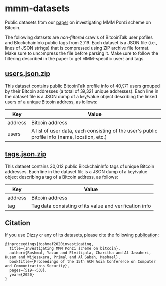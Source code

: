 # mmm-datasets

Public datasets from our [paper](https://arxiv.org/abs/1910.12244) on investigating MMM Ponzi scheme on Bitcoin.

The following datasets are *non-filtered* crawls of BitcoinTalk user pofiles and BlockchainInfo public tags from 2019. Each dataset is a JSON file (i.e., lines of JSON strings) that is compressed using ZIP archive file format. Make sure to uncompress the file before parsing it. Make sure to follow the filtering described in the paper to get MMM-specific users and tags.

## [users.json.zip](https://raw.githubusercontent.com/cibr-qcri/mmm-datasets/main/users.json.zip)

This dataset contains public BitcoinTalk profile info of 40,971 users grouped by their Bitcoin addresses (a total of 39,321 unique addresses). Each line in the dataset file is a JSON dump of a key/value object describing the linked users of a unique Bitcoin address, as follows:

| Key     | Value                                                                                         |
|---------|-----------------------------------------------------------------------------------------------|
| address | Bitcoin address                                                                               |
| users   | A list of user data, each consisting of the user's public profile info (name, location, etc.) |

## [tags.json.zip](https://raw.githubusercontent.com/cibr-qcri/mmm-datasets/main/tags.json.zip)

This dataset contains 30,012 public BlockchainInfo tags of unique Bitcoin addresses. Each line in the dataset file is a JSON dump of a key/value object describing a tag of a Bitcoin address, as follows:

| Key     | Value                                                  |
|---------|--------------------------------------------------------|
| address | Bitcoin address                                        |
| tag     | Tag data consisting of its value and verification info |

## Citation

If you use Dizzy or any of its datasets, please cite the following [publication](https://arxiv.org/abs/1910.12244):
```
@inproceedings{boshmaf2020investigating,
  title={Investigating MMM Ponzi scheme on bitcoin},
  author={Boshmaf, Yazan and Elvitigala, Charitha and Al Jawaheri, Husam and Wijesekera, Primal and Al Sabah, Mashael},
  booktitle={Proceedings of the 15th ACM Asia Conference on Computer and Communications Security},
  pages={519--530},
  year={2020}
}
```
